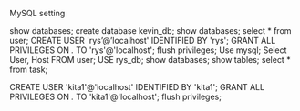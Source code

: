 MySQL setting

show databases; 
create database kevin_db;
show databases; 
select * from user;
CREATE USER 'rys’@’localhost' IDENTIFIED BY 'rys';
GRANT ALL PRIVILEGES ON *.* TO 'rys'@'localhost';
flush privileges;
Use mysql;
Select User, Host FROM user;
USE rys_db;
show databases; 
show tables;
select * from task;

CREATE USER 'kita1'@'localhost' IDENTIFIED BY 'kita1';
GRANT ALL PRIVILEGES ON *.* TO 'kita1'@'localhost';
flush privileges;
